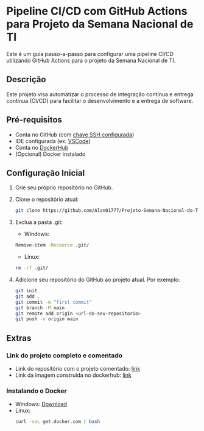 # Pipeline CI/CD com GitHub Actions para Projeto da Semana Nacional de TI

Este é um guia passo-a-passo para configurar uma pipeline CI/CD utilizando GitHub Actions para o projeto da Semana Nacional de TI.

## Descrição

Este projeto visa automatizar o processo de integração contínua e entrega contínua (CI/CD) para facilitar o desenvolvimento e a entrega de software.

## Pré-requisitos

-   Conta no GitHub (com [chave SSH configurada](https://docs.github.com/pt/authentication/connecting-to-github-with-ssh/adding-a-new-ssh-key-to-your-github-account))
-   IDE configurada (ex: [VSCode](https://code.visualstudio.com/download))
-   Conta no [DockerHub](https://hub.docker.com/)
-   (Opcional) Docker instalado

## Configuração Inicial

1. Crie seu próprio repositório no GitHub.
2. Clone o repositório atual:

    ```bash
    git clone https://github.com/Alan01777/Projeto-Semana-Nacional-do-TI.git
    ```

3. Exclua a pasta .git:

    - Windows:

    ```bash
    Remove-item -Recourse .git/
    ```

    - Linux:

    ```bash
    rm -rf .git/
    ```

4. Adicione seu repositório do GitHub ao projeto atual. Por exemplo:
    ```bash
    git init
    git add .
    git commit -m "first commit"
    git branch -M main
    git remote add origin <url-do-seu-repositorio>
    git push -u origin main
    ```

## Extras

### Link do projeto completo e comentado

-   Link do repositório com o projeto comentado: [link](https://github.com/Alan01777/CI-CD---Semana-TI)
-   Link da imagem construida no dockerhub: [link](https://hub.docker.com/r/alan01777/semana-nacional-ti/tags)

### Instalando o Docker

-   Windows: [Download](https://www.docker.com/products/docker-desktop/)
-   Linux:
    ```bash
    curl -ssL get.docker.com | bash
    ```
